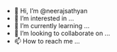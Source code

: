 - 👋 Hi, I’m @neerajsathyan
- 👀 I’m interested in ...
- 🌱 I’m currently learning ...
- 💞️ I’m looking to collaborate on ...
- 📫 How to reach me ...

<!---
neerajsathyan/neerajsathyan is a ✨ special ✨ repository because its `README.md` (this file) appears on your GitHub profile.
You can click the Preview link to take a look at your changes.
--->
